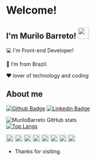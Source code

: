 # Welcome!

 

## I'm Murilo Barreto! <img src=https://raw.githubusercontent.com/TheDudeThatCode/TheDudeThatCode/master/Assets/Hi.gif width="30">

 

:computer: I'm Front-end Developer!

:house_with_garden: I’m from Brazil.

:heart: lover of technology and coding

## About me

[![Github Badge](https://img.shields.io/badge/-Github-000?style=flat-square&logo=Github&logoColor=white&link=https://github.com/MuriloBarreto)](https://github.com/MuriloBarreto)
[![Linkedin Badge](https://img.shields.io/badge/-LinkedIn-blue?style=flat-square&logo=Linkedin&logoColor=white&link=https://www.linkedin.com/in/murilo-barreto-970655181/)]( https://www.linkedin.com/in/murilo-barreto-970655181/)

![MuriloBarreto GitHub stats](https://github-readme-stats.vercel.app/api?username=MuriloBarreto&theme=github_dark&show_icons=true)</br>
[![Top Langs](https://github-readme-stats.vercel.app/api/top-langs/?username=MuriloBarreto&layout=compact&theme=github_dark&hide=php)](https://github.com/MuriloBarreto/github-readme-stats)


<code><img height="20" src="https://img.shields.io/badge/Java-ED8B00?style=for-the-badge&logo=java&logoColor=white"></code>
<code><img height="20" src="https://img.shields.io/badge/HTML5-E34F26?style=for-the-badge&logo=html5&logoColor=white"></code>
<code><img height="20" src="https://img.shields.io/badge/CSS3-1572B6?style=for-the-badge&logo=css3&logoColor=white"></code>
<code><img height="20" src="https://img.shields.io/badge/JavaScript-323330?style=for-the-badge&logo=javascript&logoColor=F7DF1E"></code>
<code><img height="20" src="https://img.shields.io/badge/Dart-0175C2?style=for-the-badge&logo=dart&logoColor=white"></code>
<code><img height="20" src="https://img.shields.io/badge/TypeScript-007ACC?style=for-the-badge&logo=typescript&logoColor=white"></code>
<code><img height="20" src="https://img.shields.io/badge/C%23-239120?style=for-the-badge&logo=c-sharp&logoColor=white"></code>
<code><img height="20" src="https://img.shields.io/badge/PHP-777BB4?style=for-the-badge&logo=php&logoColor=white"></code>




- Thanks for visiting.
